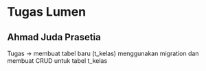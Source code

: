 # Tugas Lumen
## Ahmad Juda Prasetia
Tugas -> membuat tabel baru (t_kelas) menggunakan migration dan membuat CRUD untuk tabel t_kelas
